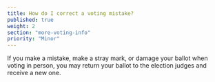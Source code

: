 ```yaml
---
title: How do I correct a voting mistake?
published: true
weight: 2
section: "more-voting-info"
priority: "Minor"
---
```

If you make a mistake, make a stray mark, or damage your ballot when voting in person, you may return your ballot to the election judges and receive a new one.  
